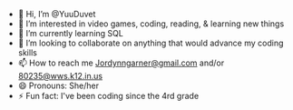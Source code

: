 - 👋 Hi, I’m @YuuDuvet
- 👀 I’m interested in video games, coding, reading, & learning new things
- 🌱 I’m currently learning SQL
- 💞️ I’m looking to collaborate on anything that would advance my coding skills
- 📫 How to reach me Jordynngarner@gmail.com and/or 80235@wws.k12.in.us
- 😄 Pronouns: She/her
- ⚡ Fun fact: I've been coding since the 4rd grade

<!---
YuuDuvet/YuuDuvet is a ✨ special ✨ repository because its `README.md` (this file) appears on your GitHub profile.
You can click the Preview link to take a look at your changes.
--->
